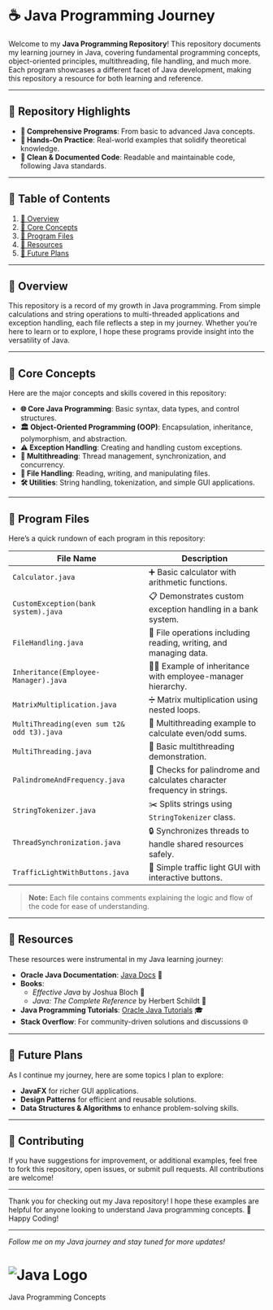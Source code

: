 # ☕ Java Programming Journey

Welcome to my **Java Programming Repository**! This repository documents my learning journey in Java, covering fundamental programming concepts, object-oriented principles, multithreading, file handling, and much more. Each program showcases a different facet of Java development, making this repository a resource for both learning and reference.

---

## 🌟 Repository Highlights

- **🔹 Comprehensive Programs**: From basic to advanced Java concepts.
- **🔹 Hands-On Practice**: Real-world examples that solidify theoretical knowledge.
- **🔹 Clean & Documented Code**: Readable and maintainable code, following Java standards.

---

## 📌 Table of Contents

1. [🎯 Overview](#-overview)
2. [🔧 Core Concepts](#-core-concepts)
3. [📂 Program Files](#-program-files)
4. [📘 Resources](#-resources)
5. [🚀 Future Plans](#-future-plans)

---

## 🎯 Overview

This repository is a record of my growth in Java programming. From simple calculations and string operations to multi-threaded applications and exception handling, each file reflects a step in my journey. Whether you’re here to learn or to explore, I hope these programs provide insight into the versatility of Java.

---

## 🔧 Core Concepts

Here are the major concepts and skills covered in this repository:

- **🌐 Core Java Programming**: Basic syntax, data types, and control structures.
- **🏛️ Object-Oriented Programming (OOP)**: Encapsulation, inheritance, polymorphism, and abstraction.
- **⚠️ Exception Handling**: Creating and handling custom exceptions.
- **🧵 Multithreading**: Thread management, synchronization, and concurrency.
- **📂 File Handling**: Reading, writing, and manipulating files.
- **🛠️ Utilities**: String handling, tokenization, and simple GUI applications.

---

## 📂 Program Files

Here’s a quick rundown of each program in this repository:

| File Name                                   | Description                                                                 |
|---------------------------------------------|-----------------------------------------------------------------------------|
| `Calculator.java`                           | ➕ Basic calculator with arithmetic functions.                              |
| `CustomException(bank system).java`         | 📋 Demonstrates custom exception handling in a bank system.                |
| `FileHandling.java`                         | 📄 File operations including reading, writing, and managing data.          |
| `Inheritance(Employee-Manager).java`        | 👨‍💼 Example of inheritance with employee-manager hierarchy.               |
| `MatrixMultiplication.java`                 | ➗ Matrix multiplication using nested loops.                                |
| `MultiThreading(even sum t2& odd t3).java`  | 🧵 Multithreading example to calculate even/odd sums.                      |
| `MultiThreading.java`                       | 🧵 Basic multithreading demonstration.                                     |
| `PalindromeAndFrequency.java`               | 🔄 Checks for palindrome and calculates character frequency in strings.    |
| `StringTokenizer.java`                      | ✂️ Splits strings using `StringTokenizer` class.                          |
| `ThreadSynchronization.java`                | 🔒 Synchronizes threads to handle shared resources safely.                 |
| `TrafficLightWithButtons.java`              | 🚦 Simple traffic light GUI with interactive buttons.                     |

> **Note:** Each file contains comments explaining the logic and flow of the code for ease of understanding.

---

## 📘 Resources

These resources were instrumental in my Java learning journey:

- **Oracle Java Documentation**: [Java Docs](https://docs.oracle.com/en/java/) 📜
- **Books**:
  - *Effective Java* by Joshua Bloch 📕
  - *Java: The Complete Reference* by Herbert Schildt 📙
- **Java Programming Tutorials**: [Oracle Java Tutorials](https://docs.oracle.com/javase/tutorial/) 🎓
- **Stack Overflow**: For community-driven solutions and discussions 🌐

---

## 🚀 Future Plans

As I continue my journey, here are some topics I plan to explore:

- **JavaFX** for richer GUI applications.
- **Design Patterns** for efficient and reusable solutions.
- **Data Structures & Algorithms** to enhance problem-solving skills.

---

## 🤝 Contributing

If you have suggestions for improvement, or additional examples, feel free to fork this repository, open issues, or submit pull requests. All contributions are welcome!

---

Thank you for checking out my Java repository! I hope these examples are helpful for anyone looking to understand Java programming concepts. 🌱 Happy Coding!

---
*Follow me on my Java journey and stay tuned for more updates!*




 # ![Java Logo](https://upload.wikimedia.org/wikipedia/en/3/30/Java_programming_language_logo.svg)
Java Programming Concepts

